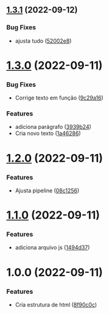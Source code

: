 ## [1.3.1](https://github.com/severiano-flavio/semantic-test/compare/v1.3.0...v1.3.1) (2022-09-12)


### Bug Fixes

* ajusta tudo ([52002e8](https://github.com/severiano-flavio/semantic-test/commit/52002e81384ea81f6ff6926302dbb048a6a5e7e5))

# [1.3.0](https://github.com/severiano-flavio/semantic-test/compare/v1.2.0...v1.3.0) (2022-09-11)


### Bug Fixes

* Corrige texto em função ([9c29a16](https://github.com/severiano-flavio/semantic-test/commit/9c29a1605b6a4c61404ad2fa10baf0caff68dd0d))


### Features

* adiciona parágrafo ([3939b24](https://github.com/severiano-flavio/semantic-test/commit/3939b2477e718884f2e047b00f838c5944ba4b8f))
* Cria novo texto ([1a46286](https://github.com/severiano-flavio/semantic-test/commit/1a46286fc0cd4982a3d4ce2159f8f35f75d3f098))

# [1.2.0](https://github.com/severiano-flavio/semantic-test/compare/v1.1.0...v1.2.0) (2022-09-11)


### Features

* Ajusta pipeline ([08c1256](https://github.com/severiano-flavio/semantic-test/commit/08c12563ef186ce6b6905d543a3dcfeba4130808))

# [1.1.0](https://github.com/severiano-flavio/semantic-test/compare/v1.0.0...v1.1.0) (2022-09-11)


### Features

* adiciona arquivo js ([1494d37](https://github.com/severiano-flavio/semantic-test/commit/1494d37130216d8a1963912c053cf12678952a01))

# 1.0.0 (2022-09-11)


### Features

* Cria estrutura de html ([8f90c0c](https://github.com/severiano-flavio/semantic-test/commit/8f90c0c98db83dcf966644fc089b2b927a6fa208))
